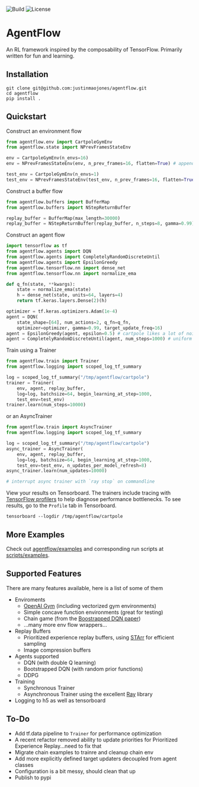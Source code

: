 ![Build](https://github.com/justinmaojones/agentflow/workflows/Build/badge.svg)
![License](https://img.shields.io/badge/license-MIT-green)

# AgentFlow

An RL framework inspired by the composability of TensorFlow.  Primarily written for fun and learning.

## Installation

```
git clone git@github.com:justinmaojones/agentflow.git
cd agentflow
pip install .
```

## Quickstart

Construct an environment flow
```python
from agentflow.env import CartpoleGymEnv
from agentflow.state import NPrevFramesStateEnv

env = CartpoleGymEnv(n_envs=16)
env = NPrevFramesStateEnv(env, n_prev_frames=16, flatten=True) # appends prev frames to state

test_env = CartpoleGymEnv(n_envs=1)
test_env = NPrevFramesStateEnv(test_env, n_prev_frames=16, flatten=True) # appends prev frames to state
```

Construct a buffer flow
```python
from agentflow.buffers import BufferMap
from agentflow.buffers import NStepReturnBuffer

replay_buffer = BufferMap(max_length=30000)
replay_buffer = NStepReturnBuffer(replay_buffer, n_steps=8, gamma=0.99) # n-step discounted sum of rewards
```

Construct an agent flow
```python
import tensorflow as tf
from agentflow.agents import DQN
from agentflow.agents import CompletelyRandomDiscreteUntil
from agentflow.agents import EpsilonGreedy
from agentflow.tensorflow.nn import dense_net
from agentflow.tensorflow.nn import normalize_ema

def q_fn(state, **kwargs):
    state = normalize_ema(state)
    h = dense_net(state, units=64, layers=4)
    return tf.keras.layers.Dense(2)(h)

optimizer = tf.keras.optimizers.Adam(1e-4)
agent = DQN(
    state_shape=[64], num_actions=2, q_fn=q_fn, 
    optimizer=optimizer, gamma=0.99, target_update_freq=16)
agent = EpsilonGreedy(agent, epsilon=0.5) # cartpole likes a lot of noise
agent = CompletelyRandomDiscreteUntil(agent, num_steps=1000) # uniform random actions until num_steps
```

Train using a Trainer
```python
from agentflow.train import Trainer
from agentflow.logging import scoped_log_tf_summary

log = scoped_log_tf_summary("/tmp/agentflow/cartpole")
trainer = Trainer(
    env, agent, replay_buffer, 
    log=log, batchsize=64, begin_learning_at_step=1000, 
    test_env=test_env)
trainer.learn(num_steps=10000)
```

or an AsyncTrainer 
```python
from agentflow.train import AsyncTrainer
from agentflow.logging import scoped_log_tf_summary

log = scoped_log_tf_summary("/tmp/agentflow/cartpole")
async_trainer = AsyncTrainer(
    env, agent, replay_buffer, 
    log=log, batchsize=64, begin_learning_at_step=1000, 
    test_env=test_env, n_updates_per_model_refresh=8)
async_trainer.learn(num_updates=10000)

# interrupt async trainer with `ray stop` on commandline
```

View your results on Tensorboard. The trainers include tracing with [TensorFlow profilers](https://www.tensorflow.org/tensorboard/tensorboard_profiling_keras) to help diagnose performance bottlenecks.  To see results, go to the `Profile` tab in Tensorboard.
```
tensorboard --logdir /tmp/agentflow/cartpole
```

## More Examples

Check out [agentflow/examples](https://github.com/justinmaojones/agentflow/tree/master/agentflow/examples) and corresponding run scripts at [scripts/examples](https://github.com/justinmaojones/agentflow/tree/master/scripts/examples).

## Supported Features

There are many features available, here is a list of some of them
* Enviroments
    * [OpenAI Gym](https://github.com/openai/gym) (including vectorized gym environments)
    * Simple concave function environments (great for testing)
    * Chain game (from the [Boostrapped DQN paper](https://papers.nips.cc/paper/2016/file/8d8818c8e140c64c743113f563cf750f-Paper.pdf))
    * ...many more env flow wrappers...
* Replay Buffers
    * Prioritized experience replay buffers, using [STArr](https://github.com/justinmaojones/starr) for efficient sampling
    * Image compression buffers
* Agents supported
    * DQN (with double Q learning)
    * Bootstrapped DQN (with random prior functions)
    * DDPG
* Training
    * Synchronous Trainer
    * Asynchronous Trainer using the excellent [Ray](https://github.com/ray-project/ray) library 
* Logging to h5 as well as tensorboard

## To-Do
* Add tf.data pipeline to `Trainer` for performance optimization
* A recent refactor removed ability to update priorities for Prioritized Experience Replay...need to fix that
* Migrate chain examples to trainre and cleanup chain env
* Add more explicitly defined target updaters decoupled from agent classes
* Configuration is a bit messy, should clean that up
* Publish to pypi
